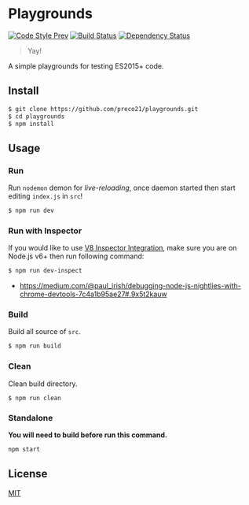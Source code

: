 # Playgrounds

[![Code Style Prev](https://img.shields.io/badge/code%20style-prev-32c8fc.svg?style=flat-square)](https://github.com/preco21/eslint-config-prev)
[![Build Status](https://img.shields.io/travis/preco21/playgrounds/master.svg?style=flat-square)](https://travis-ci.org/preco21/playgrounds)
[![Dependency Status](https://dependencyci.com/github/preco21/playgrounds/badge?style=flat-square)](https://dependencyci.com/github/preco21/playgrounds)

> Yay!

A simple playgrounds for testing ES2015+ code.

## Install

```bash
$ git clone https://github.com/preco21/playgrounds.git
$ cd playgrounds
$ npm install
```

## Usage

### Run

Run `nodemon` demon for _live-reloading_, once daemon started then start editing `index.js` in `src`!

```bash
$ npm run dev
```

### Run with Inspector

If you would like to use [V8 Inspector Integration](https://nodejs.org/api/debugger.html#debugger_v8_inspector_integration_for_node_js), make sure you are on Node.js v6+ then run following command:

```bash
$ npm run dev-inspect
```

* https://medium.com/@paul_irish/debugging-node-js-nightlies-with-chrome-devtools-7c4a1b95ae27#.9x5t2kauw

### Build

Build all source of `src`.

```bash
$ npm run build
```

### Clean

Clean build directory.

```base
$ npm run clean
```

### Standalone

**You will need to build before run this command.**

```bash
npm start
```

## License

[MIT](https://preco.mit-license.org/)
